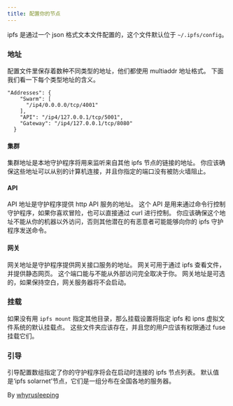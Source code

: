 ```yaml
---
title: 配置你的节点
---
```


ipfs 是通过一个 json 格式文本文件配置的，这个文件默认位于 `~/.ipfs/config`。

### 地址
配置文件里保存着数种不同类型的地址，他们都使用 multiaddr 地址格式。
下面我们看一下每个类型地址的含义。

```
"Addresses": {
    "Swarm": [
      "/ip4/0.0.0.0/tcp/4001"
    ],
    "API": "/ip4/127.0.0.1/tcp/5001",
    "Gateway": "/ip4/127.0.0.1/tcp/8080"
  }
```

#### 集群
集群地址是本地守护程序将用来监听来自其他 ipfs 节点的链接的地址。
你应该确保这些地址可以从别的计算机连接，并且你指定的端口没有被防火墙阻止。

#### API
API 地址是守护程序提供 http API 服务的地址。
这个 API 是用来通过命令行控制守护程序，如果你喜欢冒险，也可以直接通过 curl 进行控制。
你应该确保这个地址不能从你的机器以外访问，否则其他潜在的有恶意者可能能够向你的 ipfs 守护程序发送命令。

#### 网关
网关地址是守护程序提供网关接口服务的地址。
网关可用于通过 ipfs 查看文件，并提供静态网页。
这个端口能与不能从外部访问完全取决于你。
网关地址是可选的，如果保持空白，网关服务器将不会启动。

### 挂载
如果没有用 `ipfs mount` 指定其他目录，那么挂载设置将指定 ipfs 和 ipns 虚拟文件系统的默认挂载点。
这些文件夹应该存在，并且您的用户应该有权限通过 fuse 挂载它们。

### 引导
引导配置数组指定了你的守护程序将会在启动时连接的 ipfs 节点列表。
默认值是‘ipfs solarnet’节点，它们是一组分布在全国各地的服务器。

By [whyrusleeping](http://github.com/whyrusleeping)
